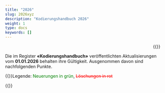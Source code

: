 ```yaml
---
title: "2026"
slug: 2026xyz
description: "Kodierungshandbuch 2026"
weight: 1
type: docs
keywords: []
---
```

<p style="text-align: right;">{{<printButton>}}
  
Die im Register **«Kodierungshandbuch»** veröffentlichten Aktualisierungen vom **01.01.2026** behalten ihre Gültigkeit. Ausgenommen davon sind nachfolgenden Punkte. 
  
{{<markdown>}}Legende: <font color="green">Neuerungen in grün</font>, <font color="red">~~Löschungen in rot~~</font>
  
 {{</markdown>}}